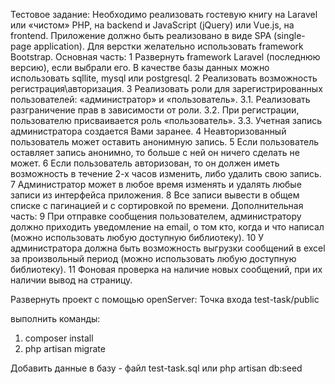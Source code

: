 Тестовое задание:
Необходимо реализовать гостевую книгу на Laravel или «чистом» PHP,
на backend и JavaScript (jQuery) или Vue.js, на frontend. Приложение должно
быть реализовано в виде SPA (single-page application). Для верстки
желательно использовать framework Bootstrap.
Основная часть:
1 Развернуть framework Laravel (последнюю версию), если выбрали его. В
качестве базы данных можно использовать sqllite, mysql или postgresql.
2 Реализовать возможность регистрация\авторизация.
3 Реализовать роли для зарегистрированных пользователей:
«администратор» и «пользователь».
3.1. Реализовать разграничение прав в зависимости от роли.
3.2. При регистрации, пользователю присваивается роль
«пользователь».
3.3. Учетная запись администратора создается Вами заранее.
4 Неавторизованный пользователь может оставить анонимную запись.
5 Если пользователь оставляет запись анонимно, то больше с ней он ничего
сделать не может.
6 Если пользователь авторизован, то он должен иметь возможность в
течение 2-х часов изменить, либо удалить свою запись.
7 Администратор может в любое время изменять и удалять любые записи из
интерфейса приложения.
8 Все записи вывести в общем списке с пагинацией и с сортировкой по
времени.
Дополнительная часть:
9 При отправке сообщения пользователем, администратору должно
приходить уведомление на email, о том кто, когда и что написал (можно
использовать любую доступную библиотеку).
10 У администратора должна быть возможность выгрузки сообщений в excel
за произвольный период (можно использовать любую доступную
библиотеку).
11 Фоновая проверка на наличие новых сообщений, при их наличии вывод
на страницу.

Развернуть проект с помощью openServer:
Точка входа test-task/public

выполнить команды:
1. composer install
2. php artisan migrate

Добавить данные в базу - файл test-task.sql или  php artisan db:seed
